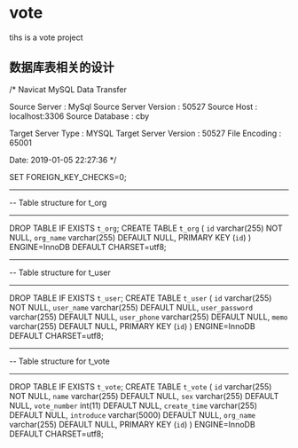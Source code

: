 # vote

tihs is a vote project

## 数据库表相关的设计

/*
Navicat MySQL Data Transfer

Source Server         : MySql
Source Server Version : 50527
Source Host           : localhost:3306
Source Database       : cby

Target Server Type    : MYSQL
Target Server Version : 50527
File Encoding         : 65001

Date: 2019-01-05 22:27:36
*/

SET FOREIGN_KEY_CHECKS=0;

-- ----------------------------
-- Table structure for t_org
-- ----------------------------
DROP TABLE IF EXISTS `t_org`;
CREATE TABLE `t_org` (
  `id` varchar(255) NOT NULL,
  `org_name` varchar(255) DEFAULT NULL,
  PRIMARY KEY (`id`)
) ENGINE=InnoDB DEFAULT CHARSET=utf8;

-- ----------------------------
-- Table structure for t_user
-- ----------------------------
DROP TABLE IF EXISTS `t_user`;
CREATE TABLE `t_user` (
  `id` varchar(255) NOT NULL,
  `user_name` varchar(255) DEFAULT NULL,
  `user_password` varchar(255) DEFAULT NULL,
  `user_phone` varchar(255) DEFAULT NULL,
  `memo` varchar(255) DEFAULT NULL,
  PRIMARY KEY (`id`)
) ENGINE=InnoDB DEFAULT CHARSET=utf8;

-- ----------------------------
-- Table structure for t_vote
-- ----------------------------
DROP TABLE IF EXISTS `t_vote`;
CREATE TABLE `t_vote` (
  `id` varchar(255) NOT NULL,
  `name` varchar(255) DEFAULT NULL,
  `sex` varchar(255) DEFAULT NULL,
  `vote_number` int(11) DEFAULT NULL,
  `create_time` varchar(255) DEFAULT NULL,
  `introduce` varchar(5000) DEFAULT NULL,
  `org_name` varchar(255) DEFAULT NULL,
  PRIMARY KEY (`id`)
) ENGINE=InnoDB DEFAULT CHARSET=utf8;


